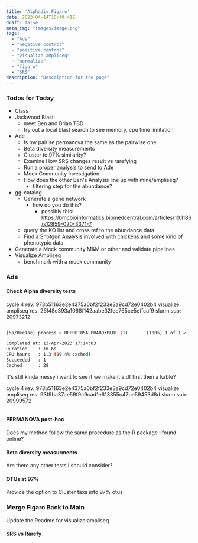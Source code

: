 ```yaml
---
title: 'Alphadiv Figaro'
date: 2023-04-14T15:40:41Z
draft: false
meta_img: "images/image.png"
tags:
  - "Ade"
  - "negative control"
  - "positive control"
  - "visualize-ampliseq"
  - "normalize"
  - "figaro"
  - "SRS"
description: "Description for the page"
---
```


### Todos for Today

- Class
- Jackwood Blast
  - meet Ben and Brian TBD
  - try out a local blast search to see memory, cpu time limitation
- Ade
  - Is my pairise permanova the same as the pairwise one
  - Beta diversity measurements
  - Cluster to 97% similarity?
  - Examine How SRS changes result vs rarefying
  - Run a proper analysis to send to Ade
  - Mock Community Investigation
  - How does the other Ben's Analysis line up with mine/ampliseq?
    - filtering step for the abundance?
- gg-catalog
  - Generate a gene network 
    - how do you do this?
      - possibly this: https://bmcbioinformatics.biomedcentral.com/articles/10.1186/s12859-020-3371-7
  - query the KO list and cross ref to the abundance data
  - Find a Shotgun Analysis involved with chickens and some kind of phenotypic data.
- Generate a Mock community M&M or other and validate pipelines
- Visualize Ampliseq
  - benchmark with a mock community

### Ade

#### Check Alpha diversity tests

cycle 4 rev: 973b51163e2e4375a0bf2f233e3a9cd72e0402b4
visualize ampliseq res: 26f48e393a1068f142aabe32fee765ce5effcaf9 
slurm sub: 20973212

```bash

[5a/0ec1ae] process > REPORT05ALPHABOXPLOT (1)       [100%] 1 of 1 ✔

Completed at: 13-Apr-2023 17:14:03
Duration    : 1m 6s
CPU hours   : 1.3 (99.4% cached)
Succeeded   : 1
Cached      : 28

```

It's still kinda messy i want to see if we make it a df first then a kable?

cycle 4 rev: 973b51163e2e4375a0bf2f233e3a9cd72e0402b4
visualize ampliseq res: 93f9ba37ae59f9c9cad1e613355c47be59453d8d
slurm sub: 20999572

```bash
```



#### PERMANOVA post-hoc

Does my method follow the same procedure as the R package I found online?

#### Beta diversity measurments

Are there any other tests I should consider?

#### OTUs at 97% 

Provide the option to Cluster taxa into 97% otus

### Merge Figaro Back to Main

Update the Readme for visualize ampliseq

#### SRS vs Rarefy